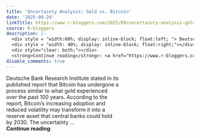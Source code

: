```yaml
---
title: 'Uncertainty Analysis: Gold vs. Bitcoin'
date: '2025-09-29'
linkTitle: https://www.r-bloggers.com/2025/09/uncertainty-analysis-gold-vs-bitcoin/
source: R-bloggers
description: |-
  <div style = "width:60%; display: inline-block; float:left; "> Deutsche Bank Research Institute stated in its published report that Bitcoin has undergone a process similar to what gold experienced over the past 100 years. According to the report, Bitcoin’s increasing adoption and reduced volatility may transform it into a reserve asset that central banks could hold by 2030. The uncertainty ...</div>
  <div style = "width: 40%; display: inline-block; float:right;"></div>
  <div style="clear: both;"></div>
  <strong>Continue reading</strong>: <a href="https://www.r-bloggers.com/2025/09/uncertainty-analy ...
disable_comments: true
---
```

<div style = "width:60%; display: inline-block; float:left; "> Deutsche Bank Research Institute stated in its published report that Bitcoin has undergone a process similar to what gold experienced over the past 100 years. According to the report, Bitcoin’s increasing adoption and reduced volatility may transform it into a reserve asset that central banks could hold by 2030. The uncertainty ...</div>
<div style = "width: 40%; display: inline-block; float:right;"></div>
<div style="clear: both;"></div>
<strong>Continue reading</strong>: <a href="https://www.r-bloggers.com/2025/09/uncertainty-analy ...
